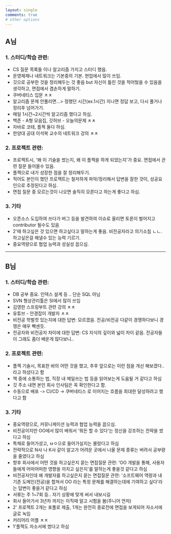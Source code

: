 ```yaml
---
layout: single
comments: true
# other options
---
```


## A님
### 1. 스터디/학습 관련: 
- CS 질문 목록들 이나 알고리즘 가지고 스터디 했음.
- 운영체제나 네트워크는 기본중의 기본. 현업에서 많이 쓰임.
- 깃으로 공부한 것을 정리해두는 것 좋음 but 자신이 틀린 것을 적어뒀을 수 있음을 생각하고, 면접에서 겸손하게 말하기.
- 쿠버네티스 입문 ㅊㅊ
- 알고리즘 문제 안풀리면...> 정했던 시간(ex.1시간) 지나면 정답 보고, 다시 풀거나 정리후 넘어가기.
- 매일 1시간~2시간씩 알고리즘 했다고 하심.
- 백준 - A형 모음집, 깃허브 - 오늘의문제 ㅊㅊ
- 자바로 코테, 플젝 둘다 하심.
- 한양대 공대 이석복 교수의 네트워크 강의 ㅊㅊ

### 2. 프로젝트 관련:
- 프로젝트시, '왜 이 기술을 썼는지, 왜 이 플젝을 하게 되었는지'가 중요. 면접에서 관련 질문 들어올수 있음.
- 플젝으로 내가 성장한 점을 잘 정리해두기. 
- 적어도 본인이 했던 프로젝트는 철저하게 파악/정리해서 답변을 잘한 것이, 성공요인으로 추정된다고 하심.
- 면접 질문 중 모르는것이 나오면 솔직히 모른다고 하는게 좋다고 하심.

### 3. 기타
- 오픈소스 도입하여 쓰다가 버그 등을 발견하여 이슈로 올리면 토론이 벌어지고 contributor 될수도 있음
- 2'때 하고싶은 것 있으면 하고싶다고 말하는게 좋음. 비전공자라고 의기소침 ㄴㄴ. 하고싶은걸 해낼수 있는 능력 기르기. 
- 중요역량으로 협업 능력과 성실성 꼽으심.


- - -


## B님
### 1. 스터디/학습 관련: 
- DB 공부 중요. 인덱스 설계 등 .. 단순 SQL 아님
- SVN 형상관리툴은 SI에서 많이 쓰임
- 김영한 스프링부트 관련 강의 ㅊㅊ
- 유튜브 - 안경잡이 개발자 ㅊㅊ
- 비전공 학벌컷 있는지에 대한 답변: 모르겠음. 전공/비전공 다같이 경쟁하다보니 경쟁은 매우 빡센듯.
- 전공자와 비전공자 차이에 대한 답변: CS 지식의 깊이와 넓이 차이 같음. 전공자들이 그래도 좀더 배운게 많다보니..

### 2. 프로젝트 관련:
- 플젝 기술시, 목표한 바의 어떤 것을 했고, 추후 앞으로는 이런 점을 개선 해보겠다..라고 하셨다고 함
- 책 중에 소통하는 법, 직장 내 메일쓰는 법 등을 읽어보는게 도움될 거 같다고 하심
- 깃 주소 내면 본인 회사 인사팀은 꼭 확인한다고 함.
- 수동으로 배포 -> CI/CD -> 쿠버네티스 로 이어지는 흐름을 최대한 달성하려고 했다고 함

### 3. 기타
- 중요역량으로, 커뮤니케이션 능력과 협업 능력을 꼽으심. 
- 비전공이지만 OO에서 많이 배워서 '뭐든 할 수 있다'는 정신을 강조하는 전략을 썼다고 하심
- 특채로 들어가셨고, ㅂㅇ으로 들어가실지는 몰랐다고 하심
- 전략적으로 N사 나 K사 같이 알고가 어려운 곳에서 나올 문제 종류는 버려서 공부량을 줄였다고 하심
- 향후 회사에서 어떤 것을 하고싶은지 묻는 면접질문 관련: 'OO 개발을 통해, 사용자들에게 어떠어떠한 영향을 끼치고 싶은지'를 말하는게 좋을것 같다고 하심
- 비전공자인데 왜 개발자를 하고싶은지 묻는 면접질문 관련: '소프트웨어 역량과 내 기존 도메인(전공)을 합쳐서 OO 라는 특정 문제를 해결하는데에 기여하고 싶다'라는 답변이 좋을거 같다고 하심
- 서류는 주 1~7회 등.. 자기 상황에 맞게 써서 내보시길
- 회사 들어가서 3년차 까지는 이직때 알고 시험을 봄(주니어 연차)
- 2' 프로젝트 2개는 포폴로 제출, 1개는 완전히 종료전에 면접을 보게되어 자소서에 글로 녹임
- 커리어리 어플 ㅊㅊ
- 1'플젝도 자소서에 썼다고 하심